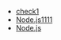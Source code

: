 - [check1](https://dig2logic.com/java/)
- [Node.js1111](https://dig2logic.com/java/test2)
- [Node.js](https://dig2logic.com/java/test3)
